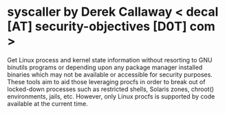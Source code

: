 syscaller by Derek Callaway < decal [AT] security-objectives [D0T] com >
========================================================================

Get Linux process and kernel state information without resorting to GNU binutils programs or depending upon any package manager installed binaries which may not be available or accessible for security purposes. These tools aim to aid those leveraging procfs in order to break out of locked-down processes such as restricted shells, Solaris zones, chroot() environments, jails, etc. However, only Linux procfs is supported by code available at the current time.


